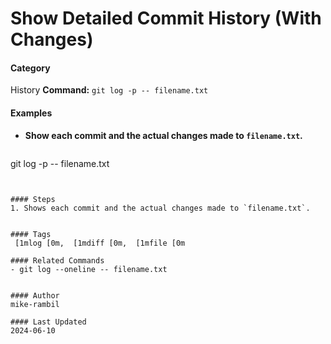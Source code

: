 # Show Detailed Commit History (With Changes)


#### Category
History
**Command:** `git log -p -- filename.txt`

#### Examples
- **Show each commit and the actual changes made to `filename.txt`.**

  ```sh
git log -p -- filename.txt
```


#### Steps
1. Shows each commit and the actual changes made to `filename.txt`.


#### Tags
 [1mlog [0m,  [1mdiff [0m,  [1mfile [0m

#### Related Commands
- git log --oneline -- filename.txt


#### Author
mike-rambil

#### Last Updated
2024-06-10
